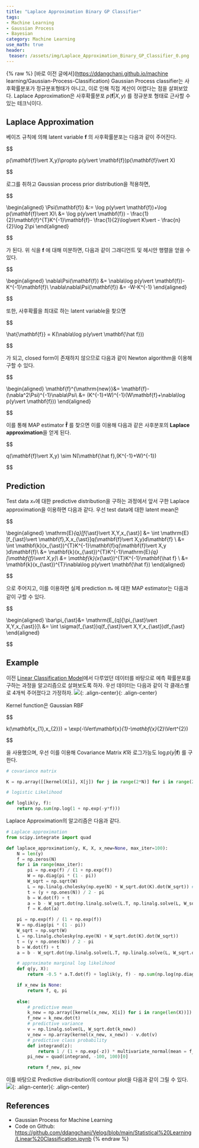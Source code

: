 ```yaml
---
title: "Laplace Approximation Binary GP Classifier"
tags:
- Machine Learning
- Gaussian Process
- Bayesian
category: Machine Learning
use_math: true
header: 
 teaser: /assets/img/Laplace_Approximation_Binary_GP_Classifier_0.png
---
```

{% raw %}
[바로 이전 글에서](https://ddangchani.github.io/machine learning/Gaussian-Process-Classification) Gaussian Process classifier는 사후확률분포가 정규분포형태가 아니고, 이로 인해 직접 계산이 어렵다는 점을 살펴보았다. Laplace Approximation은 사후확률분포 $p(\mathbf{f}\vert X,y)$ 를 정규분포 형태로 근사할 수 있는 테크닉이다.

## Laplace Approximation

베이즈 규칙에 의해 latent variable $\mathbf{f}$ 의 사후확률분포는 다음과 같이 주어진다.

$$

p(\mathbf{f}\vert X,y)\propto p(y\vert \mathbf{f})p(\mathbf{f}\vert X)

$$

로그를 취하고 Gaussian process prior distribution을 적용하면,

$$

\begin{aligned}
\Psi(\mathbf{f}) &:= \log p(y\vert \mathbf{f})+\log p(\mathbf{f}\vert X)\\
&= \log p(y\vert \mathbf{f}) - \frac{1}{2}\mathbf{f}^{T}K^{-1}\mathbf{f}- \frac{1}{2}\log\vert K\vert - \frac{n}{2}\log 2\pi
\end{aligned}

$$

가 된다. 위 식을 $\mathbf{f}$ 에 대해 미분하면, 다음과 같이 그래디언트 및 헤시안 행렬을 얻을 수 있다.

$$

\begin{aligned}
\nabla\Psi(\mathbf{f}) &= \nabla\log p(y\vert \mathbf{f})-K^{-1}\mathbf{f}\\
\nabla\nabla\Psi(\mathbf{f}) &= -W-K^{-1}
\end{aligned}

$$

또한, 사후확률을 최대로 하는 latent variable을 찾으면

$$

\hat{\mathbf{f}} = K(\nabla\log p(y\vert \mathbf{\hat f}))

$$

가 되고, closed form이 존재하지 않으므로 다음과 같이 Newton algorithm을 이용해 구할 수 있다.

$$

\begin{aligned}
\mathbf{f}^{\mathrm{new}}&= \mathbf{f}-(\nabla^2\Psi)^{-1}\nabla\Psi\\
&= (K^{-1}+W)^{-1}(W\mathbf{f}+\nabla\log p(y\vert \mathbf{f}))
\end{aligned}

$$

이를 통해 MAP estimator $\mathbf{\hat f}$ 를 찾으면 이를 이용해 다음과 같은 사후분포의 **Laplace approximation**을 얻게 된다.

$$

q(\mathbf{f}\vert X,y) \sim N(\mathbf{\hat f},(K^{-1}+W)^{-1})

$$

## Prediction

Test data $x_{\ast}$에 대한 predictive distribution을 구하는 과정에서 앞서 구한 Laplace approximation을 이용하면 다음과 같다. 우선 test data에 대한 latent mean은

$$

\begin{aligned}
\mathrm{E}_{q}[f_{\ast}\vert X,Y,x_{\ast}] &= \int \mathrm{E}[f_{\ast}\vert \mathbf{f},X,x_{\ast}]q(\mathbf{f}\vert X,y)d\mathbf{f} \\ 
&= \int \mathbf{k}(x_{\ast})^{T}K^{-1}\mathbf{f}q(\mathbf{f}\vert X,y )d\mathbf{f}\\
&= \mathbf{k}(x_{\ast})^{T}K^{-1}\mathrm{E}_{q}[\mathbf{f}\vert X,y]\\
&= \mathbf{k}(x_{\ast})^{T}K^{-1}\mathbf{\hat f} \\
&= \mathbf{k}(x_{\ast})^{T}\nabla\log p(y\vert \mathbf{\hat f})
\end{aligned}

$$

으로 주어지고, 이를 이용하면 실제 prediction $\pi_{\ast}$ 에 대한 MAP estimator는 다음과 같이 구할 수 있다.

$$

\begin{aligned}
\bar\pi_{\ast}&= \mathrm{E_{q}[\pi_{\ast}\vert X,Y,x_{\ast}}]\\
&= \int \sigma(f_{\ast})q(f_{\ast}\vert X,Y,x_{\ast})df_{\ast}
\end{aligned}

$$

## Example

이전 [Linear Classification Model](https://ddangchani.github.io/machine%20learning/Gaussian_Process_Classification/)에서 다루었던 데이터를 바탕으로 예측 확률분포를 구하는 과정을 알고리즘으로 살펴보도록 하자. 우선 데이터는 다음과 같이 각 클래스별로 4개씩 주어졌다고 가정하자.
![](/assets/img/Laplace_Approximation_Binary_GP_Classifier_0.png){: .align-center}{: .align-center}

Kernel function은 Gaussian RBF

$$

k(\mathbf{x_{1},x_{2}}) = \exp(-\Vert\mathbf{x}_{1}-\mathbf{x}_{2}\Vert^{2})

$$

을 사용했으며, 우선 이를 이용해 Covariance Matrix $K$와 로그가능도 $\log p(y\vert \mathbf{f})$ 를 구한다.
```python
# covariance matrix

K = np.array([[kernel(X[i], X[j]) for j in range(2*N)] for i in range(2*N)])

# logistic Likelihood

def loglik(y, f):
	return np.sum(np.log(1 + np.exp(-y*f)))
```

Laplace Approximation의 알고리즘은 다음과 같다.

```python
# Laplace approximation
from scipy.integrate import quad

def laplace_approximation(y, K, X, x_new=None, max_iter=100):
    N = len(y)
    f = np.zeros(N)
    for i in range(max_iter):
        pi = np.exp(f) / (1 + np.exp(f))
        W = np.diag(pi * (1 - pi))
        W_sqrt = np.sqrt(W)
        L = np.linalg.cholesky(np.eye(N) + W_sqrt.dot(K).dot(W_sqrt)) # Cholesky decomposition
        t = (y + np.ones(N)) / 2 - pi
        b = W.dot(f) + t
        a = b - W_sqrt.dot(np.linalg.solve(L.T, np.linalg.solve(L, W_sqrt.dot(K).dot(b))))
        f = K.dot(a)

    pi = np.exp(f) / (1 + np.exp(f))
    W = np.diag(pi * (1 - pi))
    W_sqrt = np.sqrt(W)
    L = np.linalg.cholesky(np.eye(N) + W_sqrt.dot(K).dot(W_sqrt))
    t = (y + np.ones(N)) / 2 - pi
    b = W.dot(f) + t
    a = b - W_sqrt.dot(np.linalg.solve(L.T, np.linalg.solve(L, W_sqrt.dot(K).dot(b))))

    # approximate marginal log likelihood
    def q(y, X):
        return -0.5 * a.T.dot(f) + loglik(y, f) - np.sum(np.log(np.diag(L)))

    if x_new is None:
        return f, q, pi
    
    else: 
        # predictive mean
        k_new = np.array([kernel(x_new, X[i]) for i in range(len(X))])
        f_new = k_new.dot(t)
        # predictive variance
        v = np.linalg.solve(L, W_sqrt.dot(k_new))
        v_new = np.array(kernel(x_new, x_new)) - v.dot(v)
        # predictive class probability
        def integrand(z):
            return 1 / (1 + np.exp(-z)) * multivariate_normal(mean = f_new, cov = v_new).pdf(z)
        pi_new = quad(integrand, -100, 100)[0]

        return f_new, pi_new
```

이를 바탕으로 Predictive distribution의 contour plot을 다음과 같이 그릴 수 있다.
![](/assets/img/Laplace_Approximation_Binary_GP_Classifier_1.png){: .align-center}{: .align-center}

## References
- Gaussian Process for Machine Learning
- Code on Github: https://github.com/ddangchani/Velog/blob/main/Statistical%20Learning/Linear%20Classification.ipynb
{% endraw %}